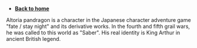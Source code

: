 

* [**Back to home**](/README.md)

Altoria pandragon is a character in the Japanese character adventure game "fate / stay night" and its derivative works. In the fourth and fifth grail wars, he was called to this world as "Saber". His real identity is King Arthur in ancient British legend.
